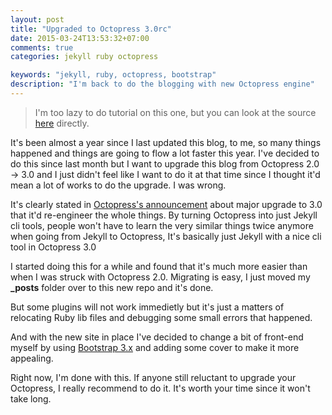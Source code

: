 ```yaml
---
layout: post
title: "Upgraded to Octopress 3.0rc"
date: 2015-03-24T13:53:32+07:00
comments: true
categories: jekyll ruby octopress

keywords: "jekyll, ruby, octopress, bootstrap"
description: "I'm back to do the blogging with new Octopress engine"
---
```


>I'm too lazy to do tutorial on this one, but you can look at the source [here](https://github.com/wittawasw/wittawasw.github.io/tree/source) directly.

It's been almost a year since I last updated this blog, to me, so many things happened and things are going to flow a lot faster this year. I've decided to do this since last month but I want to upgrade this blog from Octopress 2.0 -> 3.0 and I just didn't feel like I want to do it at that time since I thought it'd mean a lot of works to do the upgrade. I was wrong.

It's clearly stated in [Octopress's announcement](http://octopress.org/2015/01/15/octopress-3.0-is-coming/) about major upgrade to 3.0 that it'd re-engineer the whole things. By turning Octopress into just Jekyll cli tools, people won't have to learn the very similar things twice anymore when going from Jekyll to Octopress, It's basically just Jekyll with a nice cli tool in Octopress 3.0

I started doing this for a while and found that it's much more easier than when I was struck with Octopress 2.0. Migrating is easy, I just moved my **_posts** folder over to this new repo and it's done. 

But some plugins will not work immedietly but it's just a matters of relocating Ruby lib files and debugging some small errors that happened.

And with the new site in place I've decided to change a bit of front-end myself by using [Bootstrap 3.x](http://getbootstrap.com/) and adding some cover to make it more appealing.

Right now, I'm done with this. If anyone still reluctant to upgrade your Octopress, I really recommend to do it. It's worth your time since it won't take long.

